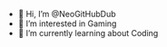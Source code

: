- 👋 Hi, I’m @NeoGitHubDub
- 👀 I’m interested in Gaming
- 🌱 I’m currently learning about Coding

<!---
NeoGitHubDub/NeoGitHubDub is a ✨ special ✨ repository because its `README.md` (this file) appears on your GitHub profile.
You can click the Preview link to take a look at your changes.
--->
